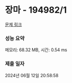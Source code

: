 # 장마 - 194982/1 

[문제 링크](https://level.goorm.io/exam/194982/%EC%9E%A5%EB%A7%88/quiz/1) 

### 성능 요약

메모리: 68.32 MB, 시간: 0.54 ms

### 제출 일자

2024년 06월 12일 20:58:58

